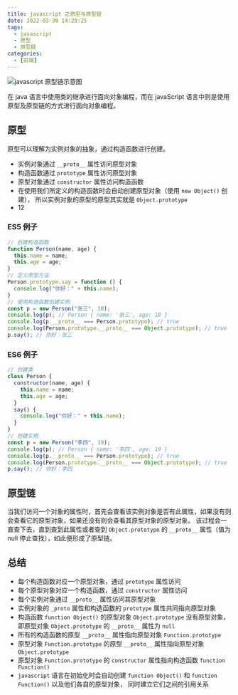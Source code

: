 ```yaml
---
title: javascript 之原型与原型链
date: 2022-03-30 14:28:25
tags:
  - javascript
  - 原型
  - 原型链
categories:
  - [前端]
---
```


![javascript 原型链示意图](https://gitee.com/Rexiamu/image-hosting/raw/master/img/20220330130430.png)

在 java 语言中使用类的继承进行面向对象编程，而在 javaScript 语言中则是使用原型及原型链的方式进行面向对象编程。

## 原型

原型可以理解为实例对象的抽象，通过构造函数进行创建。

- 实例对象通过 `__proto__` 属性访问原型对象
- 构造函数通过 `prototype` 属性访问原型对象
- 原型对象通过 `constructor` 属性访问构造函数 
- 在使用我们所定义的构造函数时会自动创建原型对象（使用 `new Object()` 创建），
  所以实例对象的原型的原型其实就是 `Object.prototype`
- 12

### ES5 例子

```javascript
// 创建构造函数
function Person(name, age) {
  this.name = name;
  this.age = age;
}
// 定义原型方法
Person.prototype.say = function () {
  console.log("你好：" + this.name);
}
// 使用构造函数创建实例
const p = new Person("张三", 18);
console.log(p); // Person { name: '张三', age: 18 }
console.log(p.__proto__ === Person.prototype); // true
console.log(Person.prototype.__proto__ === Object.prototype); // true 
p.say(); // 你好：张三
```

### ES6 例子

```javascript
// 创建类
class Person {
  constructor(name, age) {
    this.name = name;
    this.age = age;
  }
  say() {
    console.log("你好：" + this.name);
  }
}
// 创建实例
const p = new Person("李四", 19);
console.log(p); // Person { name: '李四', age: 19 }
console.log(p.__proto__ === Person.prototype); // true
console.log(Person.prototype.__proto__ === Object.prototype); // true 
p.say(); // 你好：李四
```

## 原型链

当我们访问一个对象的属性时，首先会查看该实例对象是否有此属性，如果没有则会查看它的原型对象，如果还没有则会查看其原型对象的原型对象。
该过程会一直查下去，直到查到此属性或者查到 `Object.prototype` 的 `__proto__` 属性（值为 null 停止查找），如此便形成了原型链。

## 总结

- 每个构造函数对应一个原型对象，通过 `prototype` 属性访问
- 每个原型对象对应一个构造函数，通过 `constructor` 属性访问
- 每个实例对象通过 `__proto__` 属性访问其原型对象
- 实例对象的 `_proto` 属性和构造函数的 `prototype` 属性共同指向原型对象
- 构造函数 `function Object()` 的原型对象 `Object.prototype` 没有原型对象，
  即原型对象 `Object.prototype` 的 `__proto__` 属性为 `null`
- 所有的构造函数的原型 `__proto__` 属性指向原型对象 `Function.prototype` 
- 原型对象 `Function.prototype` 的原型 `__proto__` 属性指向原型对象 `Object.prototype`
- 原型对象 `Function.prototype` 的 `constructor` 属性指向构造函数 `function Function()`
- `javascript` 语言在初始化时会自动创建 `function Object()` 和 `function Function()` 以及他们各自的原型对象，
  同时建立它们之间的引用关系
